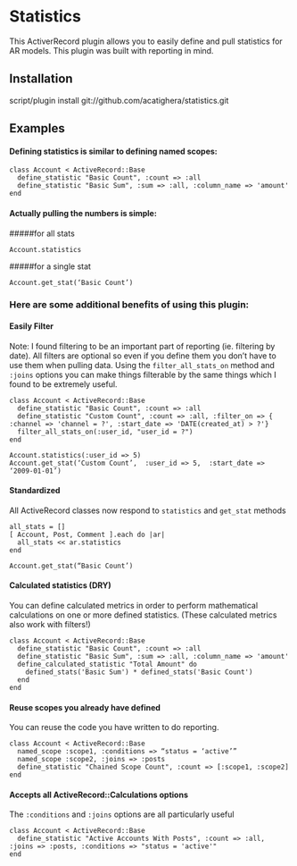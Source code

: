 # Statistics

This ActiverRecord plugin allows you to easily define and pull statistics for AR models. This plugin was built with reporting in mind.

## Installation
script/plugin install git://github.com/acatighera/statistics.git

## Examples
#### Defining statistics is similar to defining named scopes:

    class Account < ActiveRecord::Base
      define_statistic "Basic Count", :count => :all
      define_statistic "Basic Sum", :sum => :all, :column_name => 'amount'
    end

#### Actually pulling the numbers is simple:

#####for all stats

    Account.statistics

#####for a single stat

    Account.get_stat(‘Basic Count’)

### Here are some additional benefits of using this plugin:

#### Easily Filter

Note: I found filtering to be an important part of reporting (ie. filtering by date). All filters are optional so even if you define them you don’t have to use them when pulling data. Using the `filter_all_stats_on` method and `:joins` options you can make things filterable by the same things which I found to be extremely useful.

    class Account < ActiveRecord::Base
      define_statistic "Basic Count", :count => :all
      define_statistic "Custom Count", :count => :all, :filter_on => { :channel => 'channel = ?', :start_date => 'DATE(created_at) > ?'}
      filter_all_stats_on(:user_id, "user_id = ?")
    end

    Account.statistics(:user_id => 5)
    Account.get_stat(‘Custom Count’,  :user_id => 5,  :start_date => ‘2009-01-01’)

#### Standardized

All ActiveRecord classes now respond to `statistics` and `get_stat` methods

    all_stats = []
    [ Account, Post, Comment ].each do |ar|
      all_stats << ar.statistics
    end

    Account.get_stat(“Basic Count’)

#### Calculated statistics (DRY)

You can define calculated metrics in order to perform mathematical calculations on one or more defined statistics. (These calculated metrics also work with filters!) 

    class Account < ActiveRecord::Base
      define_statistic "Basic Count", :count => :all
      define_statistic "Basic Sum", :sum => :all, :column_name => 'amount'
      define_calculated_statistic "Total Amount" do
        defined_stats('Basic Sum') * defined_stats('Basic Count')
      end
    end

#### Reuse scopes you already have defined

You can reuse the code you have written to do reporting.

    class Account < ActiveRecord::Base
      named_scope :scope1, :conditions => “status = ‘active’”
      named_scope :scope2, :joins => :posts
      define_statistic "Chained Scope Count", :count => [:scope1, :scope2]
    end

#### Accepts all ActiveRecord::Calculations options

The `:conditions` and `:joins` options are all particularly useful

    class Account < ActiveRecord::Base
      define_statistic "Active Accounts With Posts", :count => :all, :joins => :posts, :conditions => "status = 'active'"
    end
